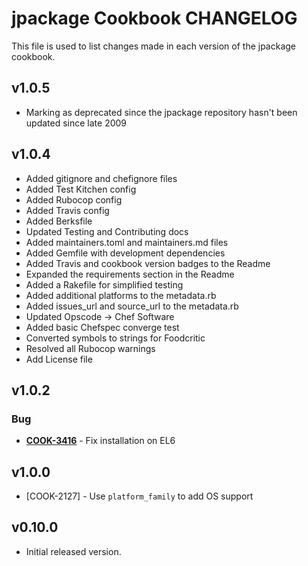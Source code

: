 jpackage Cookbook CHANGELOG
===========================
This file is used to list changes made in each version of the jpackage cookbook.

v1.0.5
------
- Marking as deprecated since the jpackage repository hasn't been updated since late 2009

v1.0.4
------
* Added gitignore and chefignore files
* Added Test Kitchen config
* Added Rubocop config
* Added Travis config
* Added Berksfile
* Updated Testing and Contributing docs
* Added maintainers.toml and maintainers.md files
* Added Gemfile with development dependencies
* Added Travis and cookbook version badges to the Readme
* Expanded the requirements section in the Readme
* Added a Rakefile for simplified testing
* Added additional platforms to the metadata.rb
* Added issues_url and source_url to the metadata.rb
* Updated Opscode -> Chef Software
* Added basic Chefspec converge test
* Converted symbols to strings for Foodcritic
* Resolved all Rubocop warnings
* Add License file

v1.0.2
------
### Bug
- **[COOK-3416](https://tickets.chef.io/browse/COOK-3416)** - Fix installation on EL6

v1.0.0
------
- [COOK-2127] - Use `platform_family` to add OS support

v0.10.0
-------
- Initial released version.

